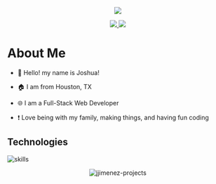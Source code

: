 <p align='center'>
  <img src='https://readme-typing-svg.herokuapp.com?size=30&color=f507f5&center=true&vCenter=true&width=500&lines=Full-Stack+Web+Developer;Enjoyer+of+learning;%23100Devs;%23Codecademy'>
</p>

<p align="center">
  <a href="https://twitter.com/CodingEachDay" target="_blank">
    <img src="https://img.shields.io/badge/-@CodingEachDay-0038AE?logo=twitter&logoColor=white&style=for-the-badge"/>
  </a>
  <a href="https://www.linkedin.com/in/jjimenez275/" target="_blank">
    <img src="https://img.shields.io/badge/-Joshua Jimenez-0038AE?logo=linkedin&logoColor=white&style=for-the-badge"/>
  </a>
</p>

# About Me

- 👋 Hello! my name is Joshua!

- 🏠 I am from Houston, TX 

- 🌐 I am a Full-Stack Web Developer

- ❗ Love being with my family, making things, and having fun coding

## Technologies

![skills](https://skillicons.dev/icons?i=html,css,js,bootstrap,mongo,express,react,nodejs,git,github,vscode&theme=light)

<p align='center'><img align="center" src="https://github-readme-streak-stats.herokuapp.com/?user=jjimenez-projects&" alt="jjimenez-projects" /></p>
